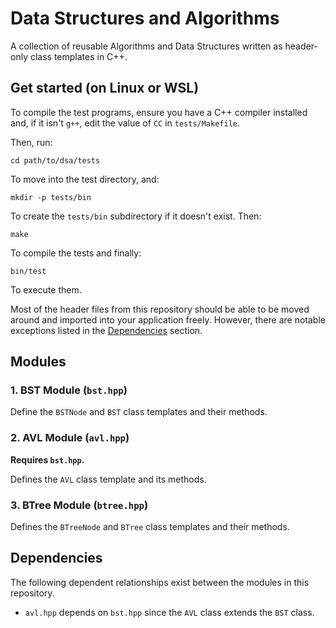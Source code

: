 # Data Structures and Algorithms

A collection of reusable Algorithms and Data Structures written as header-only class templates in C++.

## Get started (on Linux or WSL)

To compile the test programs, ensure you have a C++ compiler installed and, if it isn't `g++`, edit the value of `CC` in `tests/Makefile`. 

Then, run:
```
cd path/to/dsa/tests
```

To move into the test directory, and:
```
mkdir -p tests/bin
```

To create the `tests/bin` subdirectory if it doesn't exist. Then:
```
make
```

To compile the tests and finally:
```
bin/test
```

To execute them.  

Most of the header files from this repository should be able to be moved around and imported into your application freely. However, there are notable exceptions listed in the [Dependencies](#dependencies) section.

## Modules

### 1. BST Module (`bst.hpp`)

Define the `BSTNode` and `BST` class templates and their methods.

### 2. AVL Module (`avl.hpp`)

**Requires `bst.hpp`.**

Defines the `AVL` class template and its methods.

### 3. BTree Module (`btree.hpp`)

Defines the `BTreeNode` and `BTree` class templates and their methods.

## Dependencies

The following dependent relationships exist between the modules in this repository.

- `avl.hpp` depends on `bst.hpp` since the `AVL` class extends the `BST` class.